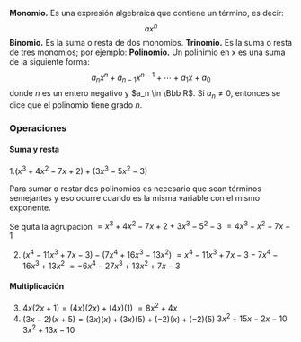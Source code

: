 **Monomio.** Es una expresión algebraica que contiene un término, es decir:
$$ax^n$$
**Binomio.** Es la suma o resta de dos monomios.
**Trinomio.** Es la suma o resta de tres monomios; por ejemplo:
**Polinomio.** Un polinimio en x es una suma de la siguiente forma:
$$a_nx^n + a_{n-1}x^{n-1} + \cdots + a_1x + a_0$$
donde $n$ es un entero negativo y $a_n \in \Bbb R$. Si $a_n \ne 0$, entonces se dice que el polinomio tiene grado $n$.

### Operaciones

#### Suma y resta

1.$(x^3+4x^2-7x+2)+(3x^3-5x^2-3)$

Para sumar o restar dos polinomios es necesario que sean términos semejantes y eso ocurre cuando es la misma variable con el mismo exponente.

Se quita la agrupación
$=x^3+4x^2-7x+2+3x^3-5^2-3$
$=4x^3-x^2-7x-1$

2. $(x^4-11x^3+7x-3)-(7x^4+16x^3-13x^2)$
$=x^4-11x^3+7x-3-7x^4-16x^3+13x^2$
$=-6x^4-27x^3+13x^2+7x-3$

#### Multiplicación

3. $4x(2x+1)=(4x)(2x)+(4x)(1)$
$=8x^2+4x$
4. $(3x-2)(x+5)=(3x)(x)+(3x)(5)+(-2)(x)+(-2)(5)$
$3x^2+15x-2x-10$
$3x^2+13x-10$
